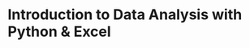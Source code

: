 Introduction to Data Analysis with Python & Excel
==================================================
